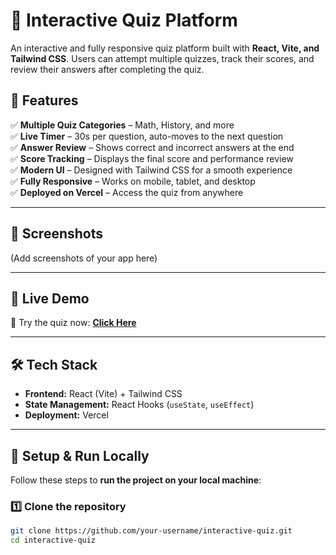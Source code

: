 # 🎯 Interactive Quiz Platform

An interactive and fully responsive quiz platform built with **React, Vite, and Tailwind CSS**. Users can attempt multiple quizzes, track their scores, and review their answers after completing the quiz.

## 🌟 Features
✅ **Multiple Quiz Categories** – Math, History, and more  
✅ **Live Timer** – 30s per question, auto-moves to the next question  
✅ **Answer Review** – Shows correct and incorrect answers at the end  
✅ **Score Tracking** – Displays the final score and performance review  
✅ **Modern UI** – Designed with Tailwind CSS for a smooth experience  
✅ **Fully Responsive** – Works on mobile, tablet, and desktop  
✅ **Deployed on Vercel** – Access the quiz from anywhere  

---

## 📸 Screenshots
(Add screenshots of your app here)

---

## 🚀 Live Demo
🎯 Try the quiz now: [**Click Here**](https://your-app.vercel.app)  

---

## 🛠️ Tech Stack
- **Frontend:** React (Vite) + Tailwind CSS  
- **State Management:** React Hooks (`useState`, `useEffect`)  
- **Deployment:** Vercel  

---

## 🔧 Setup & Run Locally
Follow these steps to **run the project on your local machine**:

### **1️⃣ Clone the repository**
```sh
git clone https://github.com/your-username/interactive-quiz.git
cd interactive-quiz
